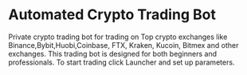 # Automated Crypto Trading Bot
Private crypto trading bot for trading on Top crypto exchanges like Binance,Bybit,Huobi,Coinbase, FTX, Kraken, Kucoin, Bitmex and other exchanges. 
This trading bot is designed for both beginners and professionals. To start trading click Launcher and set up parameters.



